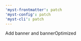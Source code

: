 ```yaml
---
'myst-frontmatter': patch
'myst-config': patch
'myst-cli': patch
---
```


Add banner and bannerOptimized
